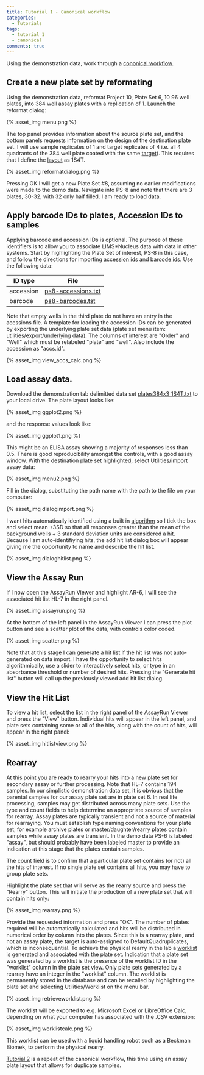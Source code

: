 ```yaml
---
title: Tutorial 1 - Canonical workflow
categories:
  - Tutorials
tags:
  - tutorial 1
  - canonical
comments: true
---
```


Using the demonstration data, work through a [cononical workflow](/software/canonical/).

## Create a new plate set by reformating

Using the demonstration data, reformat Project 10, Plate Set 6, 10 96 well plates, into 384 well assay plates with a replication of 1. Launch the reformat dialog:

{% asset_img menu.png %}

The top panel provides information about the source plate set, and the bottom panels requests information on the design of the destination plate set.  I will use sample replicates of 1 and target replicates of 4 i.e. all 4 quadrants of the 384 well plate coated with the same [target](/software/layouts)). This requires that I define the [layout](/software/layouts/) as 1S4T.

{% asset_img reformatdialog.png %}

Pressing OK I will get a new Plate Set #8, assuming no earlier modifications were made to the demo data. Navigate into PS-8 and note that there are 3 plates, 30-32, with 32 only half filled.  I am ready to load data.

## Apply barcode IDs to plates, Accession IDs to samples 

Applying barcode and accession IDs is optional.  The purpose of these identifiers is to allow you to associate LIMS\*Nucleus data with data in other systems. Start by highlighting the Plate Set of interest, PS-8 in this case, and follow the directions for importing [accession ids](/software/accessionids/) and [barcode ids](/software/barcodeids/). Use the following data:

|ID type|File|
|--|--|
|accession|[ps8-accessions.txt](/software/tut1/ps8-accessions.txt)|
|barcode|[ps8-barcodes.tst](/software/tut1/ps8-barcodes.txt)|

Note that empty wells in the third plate do not have an entry in the acessions file.  A template for loading the accession IDs can be generated by exporting the underlying plate set data (plate set menu item: utilities/export/underlying data).  The columns of interest are "Order" and "Well" which must be relabeled "plate" and "well".  Also include the accession as "accs.id".

{% asset_img view_accs_calc.png %}

## Load assay data.  

Download the demonstration tab delimitted data set [plates384x3_1S4T.txt](/software/tut1/plates384x3_1S4T.txt) to your local drive.  The plate layout looks like:

{% asset_img ggplot2.png %}

and the response values look like:

{% asset_img ggplot1.png %}

This might be an ELISA assay showing a majority of responses less than 0.5. There is good reproducibility amongst the controls, with a good assay window.  With the destination plate set highlighted, select Utilities/Import assay data:

{% asset_img menu2.png %}

Fill in the dialog, substituting the path name with the path to the file on your computer:

{% asset_img dialogimport.png %}

I want hits automatically identified using a built in [algorithm](/software/algorithms/) so I tick the box and select mean +3SD so that all responses greater than the mean of the background wells + 3 standard deviation units are considered a hit.  Because I am auto-identifiying hits, the add hit list dialog box will appear giving me the opportunity to name and describe the hit list.

{% asset_img dialoghitlist.png %}

## View the Assay Run

If I now open the AssayRun Viewer and highlight AR-6, I will see the associated hit list HL-7 in the right panel.  

{% asset_img assayrun.png %}

At the bottom of the left panel in the AssayRun Viewer I can press the plot button and see a scatter plot of the data, with controls color coded.

{% asset_img scatter.png %}

Note that at this stage I can generate a hit list if the hit list was not auto-generated on data import.  I have the opportunity to select hits algorithmically, use a slider to interactively select hits, or type in an absorbance threshold or number of desired hits.  Pressing the "Generate hit list" button will call up the previously viewed add hit list dialog.

## View the Hit List

To view a hit list, select the list in the right panel of the AssayRun Viewer and press the "View" button. Individual hits will appear in the left panel, and plate sets containing some or all of the hits, along with the count of hits, will appear in the right panel:

{% asset_img hitlistview.png %}

## Rearray

At this point you are ready to rearry your hits into a new plate set for secondary assay or further processing.  Note that HL-7 contains 194 samples.  In our simplistic demonstration data set, it is obvious that the parental samples for our assay plate set are in plate set 6.  In real life processing, samples may get distributed across many plate sets.  Use the type and count fields to help determine an appropriate source of samples for rearray.  Assay plates are typically transient and not a source of material for rearraying.  You must establish type naming conventions for your plate set, for example archive plates or master/daughter/rearry plates contain samples while assay plates are transient.  In the demo data PS-6 is labeled "assay", but should probably have been labeled master to provide an indication at this stage that the plates contain samples.

The count field is to confirm that a particular plate set contains (or not) all the hits of interest. If no single plate set contains all hits, you may have to group plate sets.

Highlight the plate set that will serve as the rearry source and press the "Rearry" button.  This will initiate the production of a new plate set that will contain hits only:

{% asset_img rearray.png %}

Provide the requested information and press "OK".  The number of plates required will be automatically calculated and hits will be distributed in numerical order by column into the plates.  Since this is a rearray plate, and not an assay plate, the target is auto-assigned to DefaultQuadruplicates, which is inconsequential. To achieve the physical rearry in the lab a [worklist](/software/rearray/) is generated and associated with the plate set. Indication that a plate set was generated by a worklist is the presence of the worklist ID in the "worklist" column in the plate set view.  Only plate sets generated by a rearray have an integer in the "worklist" column.  The worklist is permanently stored in the database and can be recalled by highlighting the plate set and selecting Utilities/Worklist on the menu bar.

{% asset_img retrieveworklist.png %}

The worklist will be exported to e.g. Microsoft Excel or LibreOffice Calc, depending on what your computer has associated with the .CSV extension:

{% asset_img worklistcalc.png %}

This worklist can be used with a liquid handling robot such as a Beckman Biomek, to perform the physical rearry.

[Tutorial 2](/software/tut2/) is a repeat of the canonical workflow, this time using an assay plate layout that allows for duplicate samples. 











